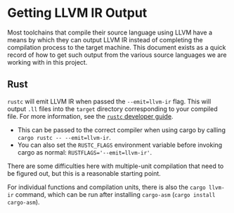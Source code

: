 # Getting LLVM IR Output

Most toolchains that compile their source language using LLVM have a means by which they can output
LLVM IR instead of completing the compilation process to the target machine. This document exists as
a quick record of how to get such output from the various source languages we are working with in
this project.

## Rust

`rustc` will emit LLVM IR when passed the `--emit=llvm-ir` flag. This will output `.ll` files into
the `target` directory corresponding to your compiled file. For more information, see the
[`rustc` developer guide](https://rustc-dev-guide.rust-lang.org/backend/debugging.html).

- This can be passed to the correct compiler when using cargo by calling
  `cargo rustc -- --emit=llvm-ir`.
- You can also set the `RUSTC_FLAGS` environment variable before invoking cargo as normal:
  `RUSTFLAGS='--emit=llvm-ir'`.

There are some difficulties here with multiple-unit compilation that need to be figured out, but
this is a reasonable starting point.

For individual functions and compilation units, there is also the `cargo llvm-ir` command, which can
be run after installing `cargo-asm` (`cargo install cargo-asm`).
